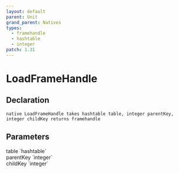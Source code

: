 ```yaml
---
layout: default
parent: Unit
grand_parent: Natives
types:
  - framehandle
  - hashtable
  - integer
patch: 1.31
---
```


# LoadFrameHandle

## Declaration

```
native LoadFrameHandle takes hashtable table, integer parentKey, integer childKey returns framehandle
```

## Parameters
<dl>
  <dt>table `hashtable`</dt>
  <dd></dd>

  <dt>parentKey `integer`</dt>
  <dd></dd>

  <dt>childKey `integer`</dt>
  <dd></dd>
</dl>